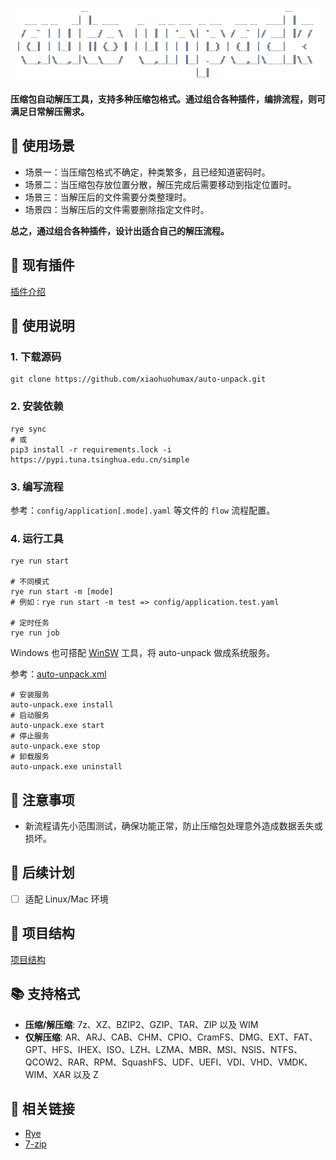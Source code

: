 <p align="center">
  <picture>
    <source media="(prefers-color-scheme: dark)" srcset="logo.png">
    <source media="(prefers-color-scheme: light)" srcset="logo-dark.png">
    <img alt="logo" src="logo.png">
  </picture>
</p>

**压缩包自动解压工具，支持多种压缩包格式。通过组合各种插件，编排流程，则可满足日常解压需求。**

## 🎯 使用场景

+ 场景一：当压缩包格式不确定，种类繁多，且已经知道密码时。
+ 场景二：当压缩包存放位置分散，解压完成后需要移动到指定位置时。
+ 场景三：当解压后的文件需要分类整理时。
+ 场景四：当解压后的文件需要删除指定文件时。

**总之，通过组合各种插件，设计出适合自己的解压流程。**

## 🔨 现有插件

[插件介绍](./docs/plugin.md)

## 📖 使用说明

### 1. 下载源码

```shell
git clone https://github.com/xiaohuohumax/auto-unpack.git
```

### 2. 安装依赖

```shell
rye sync
# 或
pip3 install -r requirements.lock -i https://pypi.tuna.tsinghua.edu.cn/simple
```

### 3. 编写流程

参考：`config/application[.mode].yaml` 等文件的 `flow` 流程配置。

### 4. 运行工具

```shell
rye run start

# 不同模式
rye run start -m [mode]
# 例如：rye run start -m test => config/application.test.yaml

# 定时任务
rye run job
```

Windows 也可搭配 [WinSW](https://github.com/winsw/winsw) 工具，将 auto-unpack 做成系统服务。

参考：[auto-unpack.xml](./auto-unpack.xml)

```shell
# 安装服务
auto-unpack.exe install
# 启动服务
auto-unpack.exe start
# 停止服务
auto-unpack.exe stop
# 卸载服务
auto-unpack.exe uninstall
```

## 🚨 注意事项

+ 新流程请先小范围测试，确保功能正常，防止压缩包处理意外造成数据丢失或损坏。

## 🚧 后续计划

+ [ ] 适配 Linux/Mac 环境

## 🌳 项目结构

[项目结构](./docs/tree.md)

## 📚 支持格式


+ **压缩/解压缩**:
  7z、XZ、BZIP2、GZIP、TAR、ZIP 以及 WIM
+ **仅解压缩**:
  AR、ARJ、CAB、CHM、CPIO、CramFS、DMG、EXT、FAT、GPT、HFS、IHEX、ISO、LZH、LZMA、MBR、MSI、NSIS、NTFS、QCOW2、RAR、RPM、SquashFS、UDF、UEFI、VDI、VHD、VMDK、WIM、XAR
  以及 Z

## 🔗 相关链接

+ [Rye](https://rye.astral.sh/)
+ [7-zip](https://7-zip.org/)